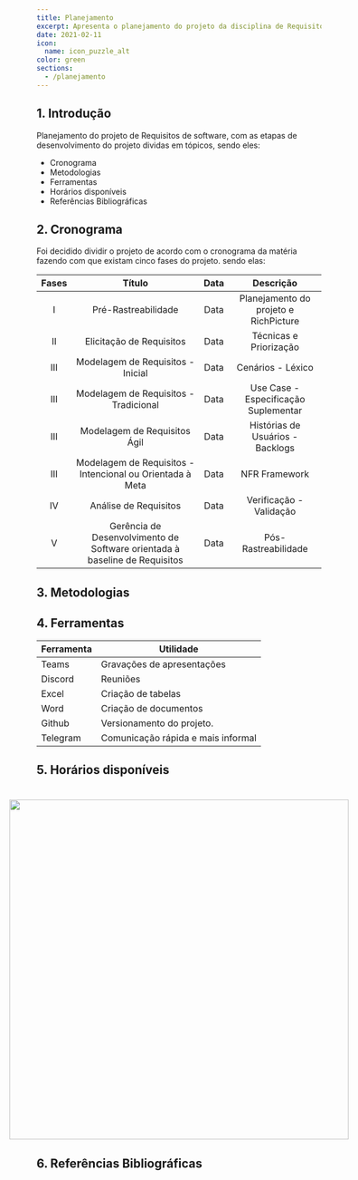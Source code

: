 ```yaml
---
title: Planejamento
excerpt: Apresenta o planejamento do projeto da disciplina de Requisitos de Software
date: 2021-02-11
icon:
  name: icon_puzzle_alt
color: green
sections:
  - /planejamento
---
```


## 1. Introdução

Planejamento do projeto de Requisitos de software, com as etapas de desenvolvimento do projeto dividas em tópicos, sendo eles:

* Cronograma
* Metodologias
* Ferramentas
* Horários disponíveis
* Referências Bibliográficas

## 2. Cronograma

Foi decidido dividir o projeto de acordo com o cronograma da matéria fazendo com que existam cinco fases do projeto. sendo elas:

|Fases|Título|Data|Descrição|
|:--------:|:------:|:-----------------------------:|:----------------------------------:|
|I| Pré-Rastreabilidade    | Data  | Planejamento do projeto e RichPicture|
|II|  Elicitação de Requisitos   | Data  | Técnicas e Priorização|
|III| Modelagem de Requisitos - Inicial   | Data  | Cenários - Léxico  |
|III| Modelagem de Requisitos - Tradicional   | Data  | Use Case - Especificação Suplementar|
|III|  Modelagem de Requisitos Ágil     | Data | Histórias de Usuários - Backlogs |
|III| Modelagem de Requisitos - Intencional ou Orientada à Meta | Data |NFR Framework |
|IV|  Análise de Requisitos    |  Data | Verificação - Validação   |
|V|   Gerência de Desenvolvimento de Software orientada à baseline de Requisitos  | Data  |    Pós-Rastreabilidade   |

## 3. Metodologias

## 4. Ferramentas

Ferramenta | Utilidade
--- | ---
Teams | Gravações de apresentações
Discord | Reuniões
Excel | Criação de tabelas
Word | Criação de documentos
Github | Versionamento do projeto.
Telegram | Comunicação rápida e mais informal

## 5. Horários disponíveis

<div style="display: flex; flex-flow: row wrap; justify-content: center; margin: 30px auto"> 
  <div style="width: 600px; margin-top: 10px; display: flex; justify-content: center; align-items: center">
    <img width="600px" src="../assets/tabela_horarios.png">
  </div>
</div>

## 6. Referências Bibliográficas
